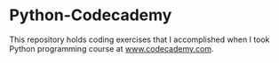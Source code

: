 # Python-Codecademy
This repository holds coding exercises that I accomplished when I took Python programming course at www.codecademy.com. 
